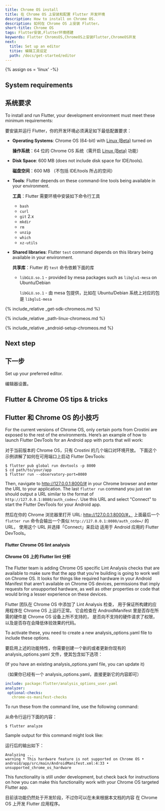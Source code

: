 ```yaml
---
title: Chrome OS install
title: 在 Chrome OS 上安装和配置 Flutter 开发环境
description: How to install on Chrome OS.
description: 如何在 Chrome OS 上安装 Flutter。
short-title: Chrome OS
tags: Flutter安装,Flutter环境搭建
keywords: Flutter ChromsOS,ChromeOS上安装Flutter,ChromeOS开发
next:
  title: Set up an editor
  titie: 编辑工具设定
  path: /docs/get-started/editor
---
```


{% assign os = 'linux' -%}

## System requirements

## 系统要求

To install and run Flutter, your development environment
must meet these minimum requirements:

要安装并运行 Flutter，你的开发环境必须满足如下最低配置要求：

* **Operating Systems**: Chrome OS (64-bit) with [Linux (Beta)][] turned on

  **操作系统**：64 位的 Chrome OS 系统（需开启 [Linux (Beta)][] 功能）

* **Disk Space**: 600 MB (does not include disk space for IDE/tools).

  **磁盘空间**：600 MB （不包括 IDE/tools 所占的空间）

* **Tools**: Flutter depends on these command-line
  tools being available in your environment.

  **工具**：Flutter 需要环境中安装如下命令行工具

  * `bash`
  * `curl`
  * `git` 2.x
  * `mkdir`
  * `rm`
  * `unzip`
  * `which`
  * `xz-utils`

* **Shared libraries**: Flutter `test` command depends on
  this library being available in your environment.

  **共享库**：Flutter 的 `test` 命令依赖下面的库

  * `libGLU.so.1` - provided by mesa packages such as `libglu1-mesa` on
     Ubuntu/Debian

    `libGLU.so.1` - 由 mesa 包提供，比如在 Ubuntu/Debian
    系统上对应的包是 `libglu1-mesa`

{% include_relative _get-sdk-chromeos.md %}

{% include_relative _path-linux-chromeos.md %}

{% include_relative _android-setup-chromeos.md %}

## Next step

## 下一步

Set up your preferred editor.

编辑器设置。

## Flutter & Chrome OS tips & tricks

## Flutter 和 Chrome OS 的小技巧

For the current versions of Chrome OS, only certain ports from
Crostini are exposed to the rest of the environments.
Here’s an example of how to launch
Flutter DevTools for an Android app with ports
that will work:

对于当前版本的 Chrome OS，只有 Crostini 的几个端口对环境开放。
下面这个示例讲解了如何在可用端口上启动 Flutter DevTools:

```terminal
$ flutter pub global run devtools -p 8000
$ cd path/to/your/app
$ flutter run --observatory-port=8080
```

Then, navigate to http://127.0.0.1:8000/#
in your Chrome browser and enter the URL to your
application. The last `flutter run` command you
just ran should output a URL similar to the format
of `http://127.0.0.1:8080/auth_code=/`. Use this URL
and select "Connect" to start the Flutter DevTools
for your Android app.

然后在你的 Chrome 浏览器里打开 URL: http://127.0.0.1:8000/#，
上面最后一个 `flutter run` 命令会输出一个类似
`http://127.0.0.1:8080/auth_code=/` 的 URL，
使用这个 URL 并选择「Connect」来启动
适用于 Android 应用的 Flutter DevTools。

#### Flutter Chrome OS lint analysis

#### Chrome OS 上的 Flutter lint 分析

The Flutter team is adding Chrome OS specific
Lint Analysis checks that are available to make
sure that the app that you're building is going
to work well on Chrome OS. It looks for things
like required hardware in your Android Manifest
that aren’t available on Chrome OS devices,
permissions that imply requests for unsupported
hardware, as well as other properties or code
that would bring a lesser experience on these devices.

Flutter 团队在 Chrome OS 中添加了 Lint Analysis 检查，
用于保证所构建的应用程序在 Chrome OS 上运行正常。
它会检查在 AndroidManifest 里是否存在所需的硬件是 Chrome OS 设备上所不支持的，
是否向不支持的硬件请求了权限，以及是否存在会降低体验效果的代码。

To activate these,
you need to create a new analysis_options.yaml file to include these options.

要启用上述的功能特性，你需要创建一个新的或者更新你现有的
analysis_options.yaml 文件，使其包含如下选项：

(If you have an existing analysis_options.yaml file, you can update it)

（如果你已经有一个 analysis_options.yaml，直接更新它的内容即可）

```yaml
include: package:flutter/analysis_options_user.yaml
analyzer:
 optional-checks:
   chrome-os-manifest-checks
```

To run these from the command line, use the following command:

从命令行运行下面的内容：

```terminal
$ flutter analyze
```

Sample output for this command might look like:

运行后的输出如下：

```terminal
Analyzing ...
warning • This hardware feature is not supported on Chrome OS •
android/app/src/main/AndroidManifest.xml:4:33 • unsupported_chrome_os_hardware
```

This functionality is still under development,
but check back for instructions on how you can make
this functionality work with your Chrome OS
targeted Flutter app.

目前该功能仍然处于开发阶段，不过你可以在未来根据本文档的内容
在 Chrome OS 上开发 Flutter 应用程序。

[Linux (Beta)]: https://support.google.com/chromebook/answer/9145439
